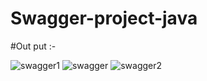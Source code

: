 # Swagger-project-java

#Out put :-

![swagger1](https://github.com/user-attachments/assets/63251176-e795-41f1-a6c4-1b1a55fd7f27)
![swagger](https://github.com/user-attachments/assets/5320372b-b8c4-4be2-b547-103e7e9496d1)
![swagger2](https://github.com/user-attachments/assets/c3d04691-6349-4301-974a-fee3fba1279e)



